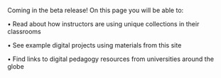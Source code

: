 Coming in the beta release! On this page you will be able to:

•  Read about how instructors are using unique collections in their classrooms

•  See example digital projects using materials from this site

•  Find links to digital pedagogy resources from universities around the globe
